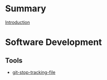 # Summary

[Introduction](./introduction.md)

# Software Development

## Tools

- [git-stop-tracking-file](./software_development/tools/git-stop-tracking-file.md)
